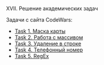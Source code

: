 XVII. Решение академических задач

Задачи с сайта CodeWars:

  * [Task 1. Маска карты]([url](https://www.codewars.com/kata/5412509bd436bd33920011bc))
   * [Task 2. Работа с массивом ]([url](https://www.codewars.com/kata/5679aa472b8f57fb8c000047))
  *  [Task 3. Удаление в строке]([url](https://www.codewars.com/kata/5727bb0fe81185ae62000ae3))
   * [Task 4. Телефонный номер]([url](https://www.codewars.com/kata/525f50e3b73515a6db000b83))
  *  [Task 5. RegEx]([url](https://www.codewars.com/kata/56a3f08aa9a6cc9b75000023))
